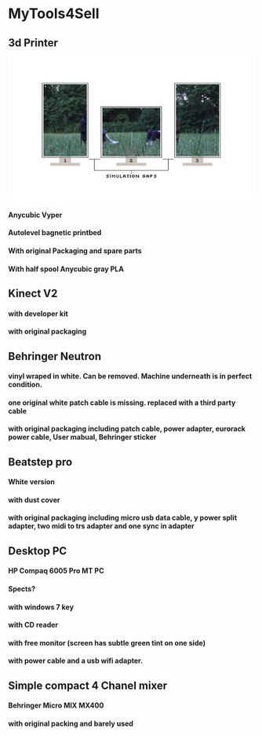 # MyTools4Sell

## 3d Printer
![hl-runwaydescend-10](https://github.com/darksweet/MasterThesisDocumentation/blob/main/DocumentationImages/Images/hl-runwaydescend-10.png?raw=true) 
#### Anycubic Vyper 
#### Autolevel bagnetic printbed 
#### With original Packaging and spare parts
#### With half spool Anycubic gray PLA

## Kinect V2
#### with developer kit
#### with original packaging

## Behringer Neutron
#### vinyl wraped in white. Can be removed. Machine underneath is in perfect condition.
#### one original white patch cable is missing. replaced with a third party cable
#### with original packaging including patch cable, power adapter, eurorack power cable, User mabual, Behringer sticker

## Beatstep pro
#### White version
#### with dust cover
#### with original packaging including micro usb data cable, y power split adapter, two midi to trs adapter and one sync in adapter

## Desktop PC
#### HP Compaq 6005 Pro MT PC
#### Spects?
#### with windows 7 key
#### with CD reader
#### with free monitor (screen has subtle green tint on one side)
#### with power cable and a usb wifi adapter.

## Simple compact 4 Chanel mixer
#### Behringer Micro MIX MX400
#### with original packing and barely used
